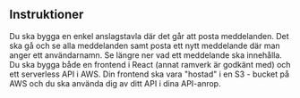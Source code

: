 ## Instruktioner
Du ska bygga en enkel anslagstavla där det går att posta meddelanden. Det ska gå och se alla meddelanden samt posta ett nytt meddelande där man anger ett användarnamn. Se längre ner vad ett meddelande ska innehålla.
Du ska bygga både en frontend i React (annat ramverk är godkänt med) och ett serverless API i AWS. Din frontend ska vara "hostad" i en S3 - bucket på AWS och du ska använda dig av ditt API i dina API-anrop.
